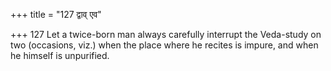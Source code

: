 +++
title = "127 द्वाव् एव"

+++
127	Let a twice-born man always carefully interrupt the Veda-study on two (occasions, viz.) when the place where he recites is impure, and when he himself is unpurified.